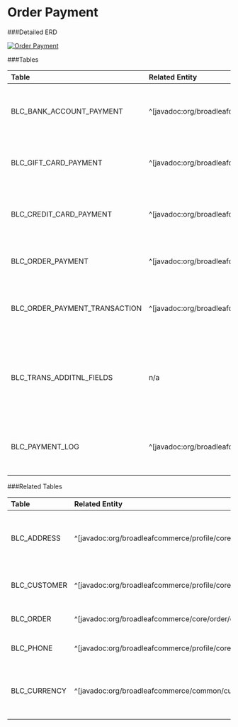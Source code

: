 # Order Payment

###Detailed ERD

[![Order Payment](dataModel/OrderPaymentDetailedERD.png)](_img/dataModel/OrderPaymentDetailedERD.png)

###Tables

| Table                        | Related Entity | Description                                         |
|:-----------------------------|:----------|:----------------------------------------------------|
|BLC\_BANK\_ACCOUNT\_PAYMENT      | ^[javadoc:org/broadleafcommerce/core/payment/domain/BankAccountPaymentInfo]      | Contains data about a bank account used for payment  |
|BLC\_GIFT\_CARD\_PAYMENT         | ^[javadoc:org/broadleafcommerce/core/payment/domain/GiftCardPaymentInfo]      | Contains data about a gift card used for payment  |
|BLC\_CREDIT\_CARD\_PAYMENT       | ^[javadoc:org/broadleafcommerce/core/payment/domain/CreditCardPaymentInfo]      | Contains information about a credit card used for payment  |
|BLC\_ORDER\_PAYMENT             | ^[javadoc:org/broadleafcommerce/core/payment/domain/OrderPayment]      | Contains payment information for an order  |
|BLC\_ORDER\_PAYMENT\_TRANSACTION     | ^[javadoc:org/broadleafcommerce/core/payment/domain/OrderPaymentTransaction]      | Contains transaction information related to an Order Payment  |
|BLC\_TRANS\_ADDITNL\_FIELDS | n/a      | Contains important Gateway Specific Payment Data for a particular Payment Transaction |
|BLC\_PAYMENT\_LOG               | ^[javadoc:org/broadleafcommerce/core/payment/domain/PaymentLog]      | Contains summary information for a payment instance  |

###Related Tables

| Table       | Related Entity   | Description                                         |
|:------------|:-----------------|:----------------------------------------------------|
|BLC\_ADDRESS  | ^[javadoc:org/broadleafcommerce/profile/core/domain/Address]          | Contains address information, e.g. city, state, and postal code  |
|BLC\_CUSTOMER | ^[javadoc:org/broadleafcommerce/profile/core/domain/Customer]          | Represents a customer in Broadleaf  |
|BLC\_ORDER    | ^[javadoc:org/broadleafcommerce/core/order/domain/Order]          | Represents an order in Broadleaf  |
|BLC\_PHONE    | ^[javadoc:org/broadleafcommerce/profile/core/domain/Phone]          | Represents a phone in Broadleaf  |
|BLC\_CURRENCY | ^[javadoc:org/broadleafcommerce/common/currency/domain/BroadleafCurrency]      | Contains currency information, such as code and if it's default  |
